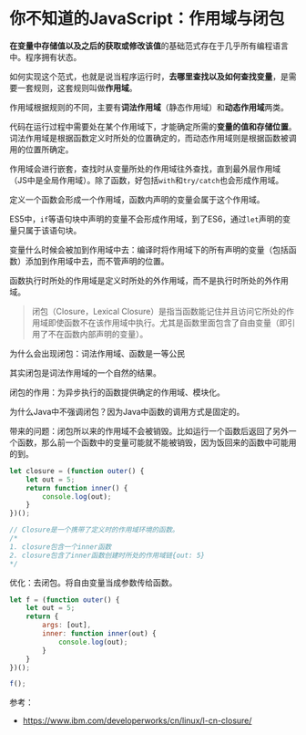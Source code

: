 # 你不知道的JavaScript：作用域与闭包

**在变量中存储值以及之后的获取或修改该值**的基础范式存在于几乎所有编程语言中。程序拥有状态。

如何实现这个范式，也就是说当程序运行时，**去哪里查找以及如何查找变量**，是需要一套规则，这套规则叫做**作用域**。

作用域根据规则的不同，主要有**词法作用域**（静态作用域）和**动态作用域**两类。

代码在运行过程中需要处在某个作用域下，才能确定所需的**变量的值和存储位置**。词法作用域是根据函数定义时所处的位置确定的，而动态作用域则是根据函数被调用的位置所确定。

作用域会进行嵌套，查找时从变量所处的作用域往外查找，直到最外层作用域（JS中是全局作用域）。除了函数，好包括`with`和`try/catch`也会形成作用域。

定义一个函数会形成一个作用域，函数内声明的变量会属于这个作用域。

ES5中，`if`等语句块中声明的变量不会形成作用域，到了ES6，通过`let`声明的变量只属于该语句块。

变量什么时候会被加到作用域中去：编译时将作用域下的所有声明的变量（包括函数）添加到作用域中去，而不管声明的位置。

函数执行时所处的作用域是定义时所处的外作用域，而不是执行时所处的外作用域。

> 闭包（Closure，Lexical Closure）是指当函数能记住并且访问它所处的作用域即使函数不在该作用域中执行。尤其是函数里面包含了自由变量（即引用了不在函数内部声明的变量）。

为什么会出现闭包：词法作用域、函数是一等公民

其实闭包是词法作用域的一个自然的结果。

闭包的作用：为异步执行的函数提供确定的作用域、模块化。

为什么Java中不强调闭包？因为Java中函数的调用方式是固定的。

带来的问题：闭包所以来的作用域不会被销毁。比如运行一个函数后返回了另外一个函数，那么前一个函数中的变量可能就不能被销毁，因为饭回来的函数中可能用的到。

```js
let closure = (function outer() {
    let out = 5;
    return function inner() {
        console.log(out);
    }
})();

// Closure是一个携带了定义时的作用域环境的函数。
/*
1. closure包含一个inner函数
2. closure包含了inner函数创建时所处的作用域链{out: 5}
*/

```

优化：去闭包。将自由变量当成参数传给函数。

```js
let f = (function outer() {
    let out = 5;
    return {
        args: [out],
        inner: function inner(out) {
            console.log(out);
        }
    }
})();

f();
```


参考：

- https://www.ibm.com/developerworks/cn/linux/l-cn-closure/